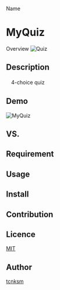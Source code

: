 Name
# MyQuiz
Overview
 ![Quiz](https://user-images.githubusercontent.com/66149009/86969977-96b06d80-c1a9-11ea-80a3-569ee4cbfe9b.jpeg)
## Description
　4-choice quiz
## Demo
 ![MyQuiz](https://user-images.githubusercontent.com/66149009/86969499-dd519800-c1a8-11ea-9a49-70c29c9e2671.gif)

## VS. 

## Requirement

## Usage

## Install

## Contribution

## Licence

[MIT](https://github.com/tcnksm/tool/blob/master/LICENCE)

## Author

[tcnksm](https://github.com/tcnksm)
